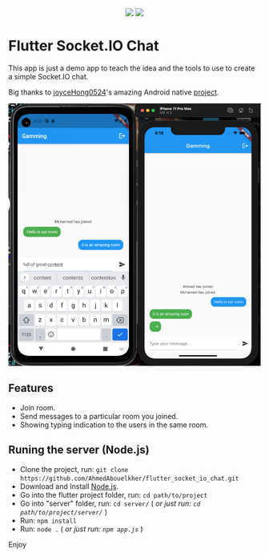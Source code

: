 
<div align="center">

<img src="https://socket.io/css/images/logo.svg" width="250">
<img src="https://flutter.dev/assets/flutter-lockup-1caf6476beed76adec3c477586da54de6b552b2f42108ec5bc68dc63bae2df75.png" width="100">

</div>

# Flutter Socket.IO Chat
This app is just a demo app to teach the idea and the tools to use to create a simple Socket.IO chat.

 Big thanks to [joyceHong0524](https://github.com/joyceHong0524)'s amazing Android native [project](https://github.com/joyceHong0524/socket.io_android).


<img src="screenshots/demo_image.png">

## Features

- Join room.
- Send messages to a particular room you joined.
- Showing typing indication to the users in the same room.


## Runing the server (Node.js)

- Clone the project, run: `git clone https://github.com/AhmedAbouelkher/flutter_socket_io_chat.git`
- Download and Install [Node.js](https://nodejs.org/en/download/).
- Go into the flutter project folder, run: `cd path/to/project`
- Go into "server" folder, run: `cd server/` ( *or just run: `cd path/to/project/server/`* )
- Run: `npm install`
- Run: `node .` ( *or just run: `npm app.js`* )

Enjoy
